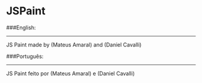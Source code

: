 # JSPaint

###English:
___
JS Paint made by (Mateus Amaral) and (Daniel Cavalli)

###Português:
___
JS Paint feito por (Mateus Amaral) e (Daniel Cavalli)

